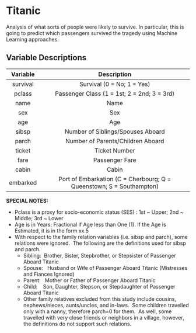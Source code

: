 # Titanic

Analysis of what sorts of people were likely to survive. In particular, this is going to predict which passengers survived the tragedy using Machine Learning approaches.

## Variable Descriptions

| Variable |               Description                |
| :------: | :--------------------------------------: |
| survival |       Survival  (0 = No; 1 = Yes)        |
|  pclass  | Passenger Class  (1 = 1st; 2 = 2nd; 3 = 3rd) |
|   name   |                   Name                   |
|   sex    |                   Sex                    |
|   age    |                   Age                    |
|  sibsp   |    Number of Siblings/Spouses Aboard     |
|  parch   |    Number of Parents/Children Aboard     |
|  ticket  |              Ticket Number               |
|   fare   |              Passenger Fare              |
|  cabin   |                  Cabin                   |
| embarked | Port of Embarkation  (C = Cherbourg; Q = Queenstown; S = Southampton) |

**SPECIAL NOTES:**

- Pclass is a proxy for socio-economic status (SES) : 1st ~ Upper; 2nd ~ Middle; 3rd ~ Lower
- Age is in Years; Fractional if Age less than One (1). If the Age is Estimated, it is in the form xx.5
- With respect to the family relation variables (i.e. sibsp and parch), some relations were ignored.  The following are the definitions used for sibsp and parch.
  - Sibling:  Brother, Sister, Stepbrother, or Stepsister of Passenger Aboard Titanic
  - Spouse:   Husband or Wife of Passenger Aboard Titanic (Mistresses and Fiances Ignored)
  - Parent:   Mother or Father of Passenger Aboard Titanic
  - Child:    Son, Daughter, Stepson, or Stepdaughter of Passenger Aboard Titanic
  - Other family relatives excluded from this study include cousins, nephews/nieces, aunts/uncles, and in-laws.  Some children travelled only with a nanny, therefore parch=0 for them.  As well, some travelled with very close friends or neighbors in a village, however, the definitions do not support such relations.